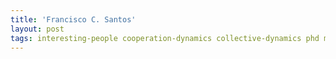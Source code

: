 ```yaml
---
title: 'Francisco C. Santos'
layout: post
tags: interesting-people cooperation-dynamics collective-dynamics phd machine-learning ecology
---
```


